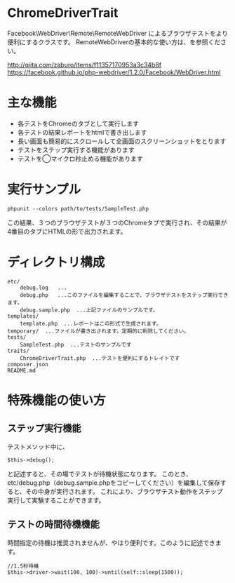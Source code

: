 # ChromeDriverTrait

Facebook\WebDriver\Remote\RemoteWebDriver
によるブラウザテストをより便利にするクラスです。
RemoteWebDriverの基本的な使い方は、を参照ください。

http://qiita.com/zaburo/items/f11357170953a3c34b8f
https://facebook.github.io/php-webdriver/1.2.0/Facebook/WebDriver.html

# 主な機能

- 各テストをChromeのタブとして実行します
- 各テストの結果レポートをhtmlで書き出します
- 長い画面も簡易的にスクロールして全画面のスクリーンショットをとります
- テストをステップ実行する機能があります
- テストを◯マイクロ秒止める機能があります


# 実行サンプル

```
phpunit --colors path/to/tests/SampleTest.php
```

この結果、３つのブラウザテストが３つのChromeタブで実行され、その結果が4番目のタブにHTMLの形で出力されます。



# ディレクトリ構成

```
etc/  
    debug.log   ...    
    debug.php   ...このファイルを編集することで、ブラウザテストをステップ実行できます。
    debug.sample.php  ...上記ファイルのサンプルです。
templates/  
    template.php  ...レポートはこの形式で生成されます。
temporary/  ...ファイルが書き出されます。定期的に削除してください。
tests/  
    SampleTest.php  ...テストのサンプルです
traits/  
    ChromeDriverTrait.php  ...テストを便利にするトレイトです
composer.json  
README.md  
```

# 特殊機能の使い方

## ステップ実行機能

テストメソッド中に、

```
$this->debug();
```

と記述すると、その場でテストが待機状態になります。
このとき、etc/debug.php（debug.sample.phpをコピーしてください）を編集して保存すると、その中身が実行されます。
これにより、ブラウザテスト動作をステップ実行して実験することができます。

## テストの時間待機機能

時間指定の待機は推奨されませんが、やはり便利です。このように記述できます。

```
//1.5秒待機
$this->driver->wait(100, 100)->until(self::sleep(1500));
```



